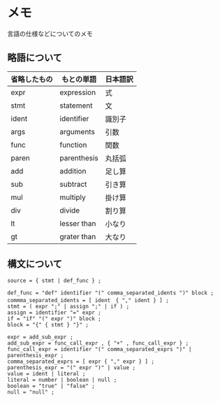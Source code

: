 
メモ
=====

言語の仕様などについてのメモ


略語について
-----

|省略したもの|もとの単語|日本語訳|
|--|--|--|
|expr|expression|式|
|stmt|statement|文|
|ident|identifier|識別子|
|args|arguments|引数|
|func|function|関数|
|paren|parenthesis|丸括弧|
|add|addition|足し算|
|sub|subtract|引き算|
|mul|multiply|掛け算|
|div|divide|割り算|
|lt|lesser than|小なり|
|gt|grater than|大なり|


構文について
-----

```ebnf
source = { stmt | def_func } ;

def_func = "def" identifier "(" comma_separated_idents ")" block ;
commma_separated_idents = [ ident　{ "," ident } ] ;
stmt = ( expr ";" | assign ";" | if ) ;
assign = identifier "=" expr ;
if = "if" "(" expr ")" block ;
block = "{" { stmt } "}" ;

expr = add_sub_expr ;
add_sub_expr = func_call_expr , { "+" , func_call_expr } ;
func_call_expr = identifier "(" comma_separated_exprs ")" | parenthesis_expr ;
comma_separated_exprs = [ expr { "," expr } ] ;
parenthesis_expr = "(" expr ")" | value ;
value = ident | literal ;
literal = number | boolean | null ;
boolean = "true" | "false" ;
null = "null" ;
```
